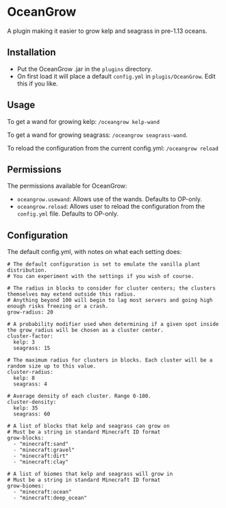 # OceanGrow

A plugin making it easier to grow kelp and seagrass in pre-1.13 oceans.

## Installation
 - Put the OceanGrow .jar in the `plugins` directory.
 - On first load it will place a default `config.yml` in `plugis/OceanGrow`. Edit this if you like.
 
## Usage
To get a wand for growing kelp: `/oceangrow kelp-wand`

To get a wand for growing seagrass: `/oceangrow seagrass-wand`.

To reload the configuration from the current config.yml: `/oceangrow reload`

## Permissions
The permissions available for OceanGrow:
 - `oceangrow.usewand`: Allows use of the wands. Defaults to OP-only.
 - `oceangrow.reload`: Allows user to reload the configuration from the `config.yml` file. Defaults to OP-only.

## Configuration
The default config.yml, with notes on what each setting does:

```
# The default configuration is set to emulate the vanilla plant distribution.
# You can experiment with the settings if you wish of course.

# The radius in blocks to consider for cluster centers; the clusters themselves may extend outside this radius.
# Anything beyond 100 will begin to lag most servers and going high enough risks freezing or a crash.
grow-radius: 20

# A probability modifier used when determining if a given spot inside the grow_radius will be chosen as a cluster center.
cluster-factor:
  kelp: 3
  seagrass: 15

# The maximum radius for clusters in blocks. Each cluster will be a random size up to this value.
cluster-radius:
  kelp: 8
  seagrass: 4

# Average density of each cluster. Range 0-100.
cluster-density:
  kelp: 35
  seagrass: 60

# A list of blocks that kelp and seagrass can grow on
# Must be a string in standard Minecraft ID format
grow-blocks:
  - "minecraft:sand"
  - "minecraft:gravel"
  - "minecraft:dirt"
  - "minecraft:clay"

# A list of biomes that kelp and seagrass will grow in
# Must be a string in standard Minecraft ID format
grow-biomes:
  - "minecraft:ocean"
  - "minecraft:deep_ocean"
```
